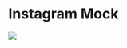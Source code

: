 # Instagram Mock

![](https://raw.githubusercontent.com/konojunya/react-native-sample/master/screenshot/screen.gif)
